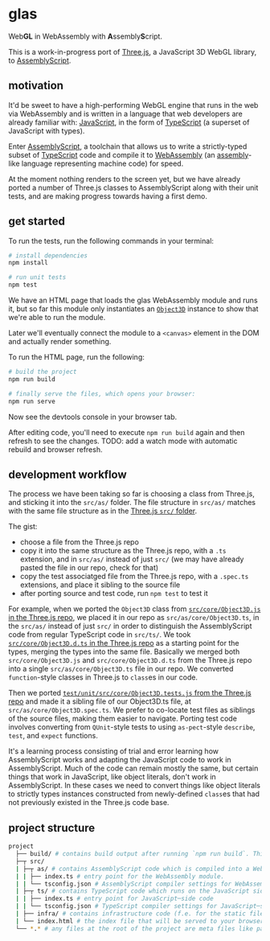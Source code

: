 # glas

Web**GL** in WebAssembly with **A**ssembly**S**cript.

This is a work-in-progress port of [Three.js](https://threejs.org), a
JavaScript 3D WebGL library, to
[AssemblyScript](https://assemblyscript.org).

## motivation

It'd be sweet to have a high-performing WebGL engine that runs in the web via
WebAssembly and is written in a language that web developers are already
familiar with:
[JavaScript](https://developer.mozilla.org/en-US/docs/Web/JavaScript/About_JavaScript),
in the form of [TypeScript](http://www.typescriptlang.org/) (a
superset of JavaScript with types).

Enter [AssemblyScript](https://assemblyscript.org), a
toolchain that allows us to write a strictly-typed subset of
[TypeScript](http://www.typescriptlang.org/) code and compile it to
[WebAssembly](https://developer.mozilla.org/en-US/docs/WebAssembly) (an
[assembly](https://en.wikipedia.org/wiki/Assembly_language)-like language
representing machine code) for speed.

At the moment nothing renders to the screen yet, but we have already ported a
number of Three.js classes to AssemblyScript along with their unit tests, and
are making progress towards having a first demo.

## get started

To run the tests, run the following commands in your terminal:

```sh
# install dependencies
npm install

# run unit tests
npm test
```

We have an HTML page that loads the glas WebAssembly module and runs it, but
so far this module only instantiates an
[`Object3D`](https://threejs.org/docs/index.html#api/en/core/Object3D)
instance to show that we're able to run the module.

Later we'll eventually connect the module to a `<canvas>` element in the DOM
and actually render something.

To run the HTML page, run the following:

```sh
# build the project
npm run build

# finally serve the files, which opens your browser:
npm run serve
```

Now see the devtools console in your browser tab.

After editing code, you'll need to execute `npm run build` again and then
refresh to see the changes. TODO: add a watch mode with automatic rebuild and
browser refresh.

## development workflow

The process we have been taking so far is choosing a class from Three.js, and
sticking it into the `src/as/` folder. The file structure in `src/as/`
matches with the same file structure as in the [Three.js `src/`
folder](https://github.com/mrdoob/three.js/tree/dev/src).

The gist:

-   choose a file from the Three.js repo
-   copy it into the same structure as the Three.js repo, with a `.ts` extension, and in `src/as/` instead of just `src/` (we may have already pasted the file in our repo, check for that)
-   copy the test associatged file from the Three.js repo, with a `.spec.ts` extensions, and place it sibling to the source file
-   after porting source and test code, run `npm test` to test it

For example, when we ported the `Object3D` class from [`src/core/Object3D.js`
in the Three.js
repo](https://github.com/mrdoob/three.js/blob/dev/src/core/Object3D.js), we
placed it in our repo as `src/as/core/Object3D.ts`, in the `src/as/` instead
of just `src/` in order to distinguish the AssemblyScript code from regular
TypeScript code in `src/ts/`. We took [`src/core/Object3D.d.ts` in the
Three.js
repo](https://github.com/mrdoob/three.js/blob/dev/src/core/Object3D.d.ts) as
a starting point for the types, merging the types into the same file.
Basically we merged both `src/core/Object3D.js` and `src/core/Object3D.d.ts`
from the Three.js repo into a single `src/as/core/Object3D.ts` file in our
repo. We converted `function`-style classes in Three.js to `class`es in our
code.

Then we ported [`test/unit/src/core/Object3D.tests.js` from the Three.js
repo](https://github.com/mrdoob/three.js/blob/dev/test/unit/src/core/Object3D.tests.js)
and made it a sibling file of our Object3D.ts file, at
`src/as/core/Object3D.spec.ts`. We prefer to co-locate test files as siblings
of the source files, making them easier to navigate. Porting test code
involves converting from `QUnit`-style tests to using `as-pect`-style
`describe`, `test`, and `expect` functions.

It's a learning process consisting of trial and error learning how
AssemblyScript works and adapting the JavaScript code to work in
AssemblyScript. Much of the code can remain mostly the same, but certain
things that work in JavaScript, like object literals, don't work in
AssemblyScript. In these cases we need to convert things like object literals
to strictly types instances constructed from newly-defined `class`es that had
not previously existed in the Three.js code base.

## project structure

```sh
project
  ├── build/ # contains build output after running `npm run build`. This structure mirrors that of the src/ folder.
  ├─┬ src/
  | ├─┬ as/ # contains AssemblyScript code which is compiled into a WebAssembly module. This code runs inside the WebAssembly environment. The code in here mirrors the structure the src/ folder in the Three.js repository.
  | | ├── index.ts # entry point for the WebAssembly module.
  | | └── tsconfig.json # AssemblyScript compiler settings for WebAssembly─side code
  | ├─┬ ts/ # contains TypeScript code which runs on the JavaScript side. This code loads and runs the WebAssembly module in an HTML page.
  | | ├── index.ts # entry point for JavaScript─side code
  | | └── tsconfig.json # TypeScript compiler settings for JavaScript─side code
  | ├── infra/ # contains infrastructure code (f.e. for the static file server)
  | └── index.html # the index file that will be served to your browser. This loads the JavaScript-side entry point, which in turn runs the WebAssembly module.
  └── *.* # any files at the root of the project are meta files like package.json, editorconfig, etc.
```
